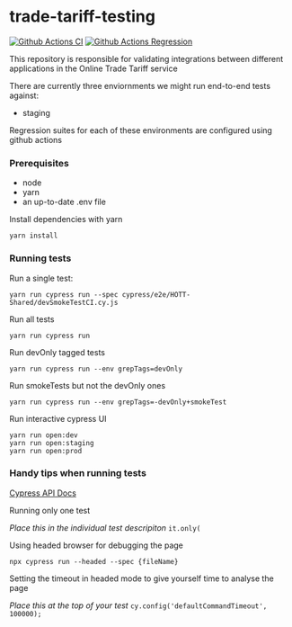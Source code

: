 # trade-tariff-testing

[![Github Actions CI](https://github.com/trade-tariff/trade-tariff-testing/actions/workflows/ci.yml/badge.svg?branch=main&event=schedule)](https://github.com/trade-tariff/trade-tariff-testing/actions/workflows/ci.yml)
[![Github Actions Regression](https://github.com/trade-tariff/trade-tariff-testing/actions/workflows/regression.yml/badge.svg?branch=main&event=schedule)](https://github.com/trade-tariff/trade-tariff-testing/actions/workflows/regression.yml)

This repository is responsible for validating integrations between different applications in the Online Trade Tariff service

There are currently three enviornments we might run end-to-end tests against:

- staging

Regression suites for each of these environments are configured using github actions

### Prerequisites

- node
- yarn
- an up-to-date .env file

Install dependencies with yarn

```shell
yarn install
```

### Running tests

Run a single test:

```shell
yarn run cypress run --spec cypress/e2e/HOTT-Shared/devSmokeTestCI.cy.js
```

Run all tests

```shell
yarn run cypress run
```

Run devOnly tagged tests

```shell
yarn run cypress run --env grepTags=devOnly
```

Run smokeTests but not the devOnly ones

```shell
yarn run cypress run --env grepTags=-devOnly+smokeTest
```

Run interactive cypress UI

```shell
yarn run open:dev
yarn run open:staging
yarn run open:prod
```

### Handy tips when running tests

[Cypress API Docs](https://docs.cypress.io/api/table-of-contents)

Running only one test

_Place this in the individual test descripiton_
`it.only(`

Using headed browser for debugging the page

`npx cypress run --headed --spec {fileName}`

Setting the timeout in headed mode to give yourself time to analyse the page

_Place this at the top of your test_
`cy.config('defaultCommandTimeout', 100000);`
